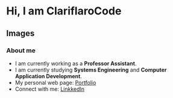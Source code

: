 # Hi, I am ClariflaroCode 
## Images

### About me 
* I am currently working as a **Professor Assistant**.
* I am currently studying **Systems Engineering** and **Computer Application Development**.
* My personal web page:  [Portfolio](https://clariflarocode.github.io/)
* Connect with me: [LinkkedIn](https://www.linkedin.com/in/julieta-watts)


<!--
**ClariflaroCode/ClariflaroCode** is a ✨ _special_ ✨ repository because its `README.md` (this file) appears on your GitHub profile.

Here are some ideas to get you started:

- 🔭 I’m currently working on ...
- 🌱 I’m currently learning ...
- 👯 I’m looking to collaborate on ...
- 🤔 I’m looking for help with ...
- 💬 Ask me about ...
- 📫 How to reach me: ...
- 😄 Pronouns: ...
- ⚡ Fun fact: ...
-->

